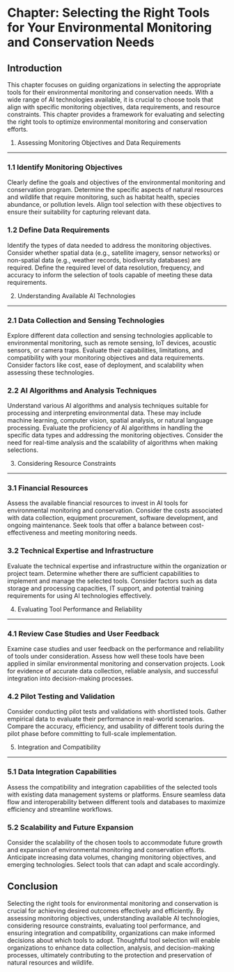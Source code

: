 Chapter: Selecting the Right Tools for Your Environmental Monitoring and Conservation Needs
===========================================================================================

Introduction
------------

This chapter focuses on guiding organizations in selecting the appropriate tools for their environmental monitoring and conservation needs. With a wide range of AI technologies available, it is crucial to choose tools that align with specific monitoring objectives, data requirements, and resource constraints. This chapter provides a framework for evaluating and selecting the right tools to optimize environmental monitoring and conservation efforts.

1. Assessing Monitoring Objectives and Data Requirements
--------------------------------------------------------

### 1.1 Identify Monitoring Objectives

Clearly define the goals and objectives of the environmental monitoring and conservation program. Determine the specific aspects of natural resources and wildlife that require monitoring, such as habitat health, species abundance, or pollution levels. Align tool selection with these objectives to ensure their suitability for capturing relevant data.

### 1.2 Define Data Requirements

Identify the types of data needed to address the monitoring objectives. Consider whether spatial data (e.g., satellite imagery, sensor networks) or non-spatial data (e.g., weather records, biodiversity databases) are required. Define the required level of data resolution, frequency, and accuracy to inform the selection of tools capable of meeting these data requirements.

2. Understanding Available AI Technologies
------------------------------------------

### 2.1 Data Collection and Sensing Technologies

Explore different data collection and sensing technologies applicable to environmental monitoring, such as remote sensing, IoT devices, acoustic sensors, or camera traps. Evaluate their capabilities, limitations, and compatibility with your monitoring objectives and data requirements. Consider factors like cost, ease of deployment, and scalability when assessing these technologies.

### 2.2 AI Algorithms and Analysis Techniques

Understand various AI algorithms and analysis techniques suitable for processing and interpreting environmental data. These may include machine learning, computer vision, spatial analysis, or natural language processing. Evaluate the proficiency of AI algorithms in handling the specific data types and addressing the monitoring objectives. Consider the need for real-time analysis and the scalability of algorithms when making selections.

3. Considering Resource Constraints
-----------------------------------

### 3.1 Financial Resources

Assess the available financial resources to invest in AI tools for environmental monitoring and conservation. Consider the costs associated with data collection, equipment procurement, software development, and ongoing maintenance. Seek tools that offer a balance between cost-effectiveness and meeting monitoring needs.

### 3.2 Technical Expertise and Infrastructure

Evaluate the technical expertise and infrastructure within the organization or project team. Determine whether there are sufficient capabilities to implement and manage the selected tools. Consider factors such as data storage and processing capacities, IT support, and potential training requirements for using AI technologies effectively.

4. Evaluating Tool Performance and Reliability
----------------------------------------------

### 4.1 Review Case Studies and User Feedback

Examine case studies and user feedback on the performance and reliability of tools under consideration. Assess how well these tools have been applied in similar environmental monitoring and conservation projects. Look for evidence of accurate data collection, reliable analysis, and successful integration into decision-making processes.

### 4.2 Pilot Testing and Validation

Consider conducting pilot tests and validations with shortlisted tools. Gather empirical data to evaluate their performance in real-world scenarios. Compare the accuracy, efficiency, and usability of different tools during the pilot phase before committing to full-scale implementation.

5. Integration and Compatibility
--------------------------------

### 5.1 Data Integration Capabilities

Assess the compatibility and integration capabilities of the selected tools with existing data management systems or platforms. Ensure seamless data flow and interoperability between different tools and databases to maximize efficiency and streamline workflows.

### 5.2 Scalability and Future Expansion

Consider the scalability of the chosen tools to accommodate future growth and expansion of environmental monitoring and conservation efforts. Anticipate increasing data volumes, changing monitoring objectives, and emerging technologies. Select tools that can adapt and scale accordingly.

Conclusion
----------

Selecting the right tools for environmental monitoring and conservation is crucial for achieving desired outcomes effectively and efficiently. By assessing monitoring objectives, understanding available AI technologies, considering resource constraints, evaluating tool performance, and ensuring integration and compatibility, organizations can make informed decisions about which tools to adopt. Thoughtful tool selection will enable organizations to enhance data collection, analysis, and decision-making processes, ultimately contributing to the protection and preservation of natural resources and wildlife.
